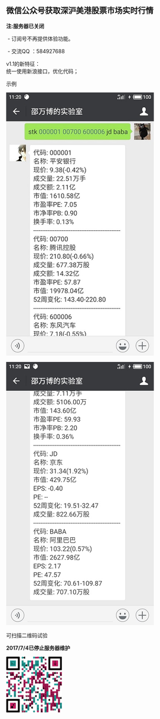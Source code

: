 微信公众号获取深沪美港股票市场实时行情<br>
------------

**注:服务器已关闭**

  - 订阅号不再提供体验功能。
  
  - 交流QQ ：584927688

v1.1的新特征：<br>
  统一使用新浪接口，优化代码；

示例

![](https://github.com/Shaw-lib/weixinstk1.0/raw/master/example1.jpg "实例")

![](https://github.com/Shaw-lib/weixinstk1.0/raw/master/example2.jpg "实例")

可扫描二维码试验

**2017/7/4已停止服务器维护**

<img src="https://github.com/Shaw-lib/weixinstk1.0/raw/master/微信公众号.png" width="30%" height="30%">  <br>
<br>
<br>
